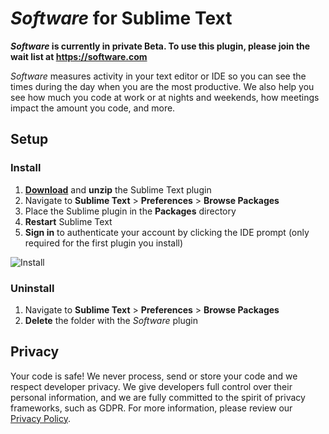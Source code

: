 # *Software* for Sublime Text

***Software* is currently in private Beta. To use this plugin, please join the wait list at https://software.com**

*Software* measures activity in your text editor or IDE so you can see the times during the day when you are the most productive. We also help you see how much you code at work or at nights and weekends, how meetings impact the amount you code, and more. 

## Setup
<!--- Begin: setup --->
### Install

1. [**Download**](https://github.com/swdotcom/swdc-sublime/archive/master.zip) and **unzip** the Sublime Text plugin
2. Navigate to **Sublime Text** > **Preferences** > **Browse Packages**
3. Place the Sublime plugin in the **Packages** directory
4. **Restart** Sublime Text
5. **Sign in** to authenticate your account by clicking the IDE prompt (only required for the first plugin you install)

![Install](https://user-images.githubusercontent.com/27828739/41547214-6f242250-72d4-11e8-8d51-dd41689020de.gif)

### Uninstall

1. Navigate to **Sublime Text** > **Preferences** > **Browse Packages**
2. **Delete** the folder with the *Software* plugin

<!--- End: setup --->

## Privacy

Your code is safe! We never process, send or store your code and we respect developer privacy. We give developers full control over their personal information, and we are fully committed to the spirit of privacy frameworks, such as GDPR. For more information, please review our [Privacy Policy](https://software.com/privacy-policy).
